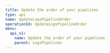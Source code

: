 ```yaml
---
title: Update the order of your pipelines
type: api
name: UpdateLogsPipelineOrder
operationId: UpdateLogsPipelineOrder
menu:
  api_v1:
    name: Update the order of your pipelines
    parent: LogsPipelines
---
```

